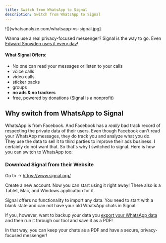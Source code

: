 ```yaml
---
title: Switch from WhatsApp to Signal
description: Switch from WhatsApp to Signal
---
```



!()[whatsanalyze.com/whatsapp-vs-signal.jpg]

Wanna use a real privacy-focused messenger? Signal is the way to go. Even [Edward Snowden uses it every day](https://www.signal.org/)!

#### What Signal Offers:

- No one can read your messages or listen to your calls
- voice calls
- video calls
- sticker packs
- groups
- **no ads & no trackers**
- free, powered by donations (Signal is a nonprofit)

## Why switch from WhatsApp to Signal

WhatsApp is from Facebook. And Facebook has a _really_ bad track record of respecting the private data of their users. Even though Facebook can't read your WhatsApp messages, they do track you and analyze what you do. They use the data to sell it to third parties to improve their ads business. I certainly do not want that. So that's why I switched to signal. Here is how you can switch to WhatsApp too:

### Download Signal from their Website

Go to -> https://www.signal.org/

Create a new account. Now you can start using it right away! There also is a Tablet, Mac, and Windows application for it.

Signal offers no functionality to import any data. You need to start with a blank state and can not have your old WhatsApp chats in Signal.

If you, however, want to backup your data you [export your WhatsApp data](https://whatsanalyze.com/how-to-export-your-whatsapp-chat) and then run it through our tool and save it as a PDF!


In that way, you can keep your chats as a PDF and have a secure, privacy-focused messenger!